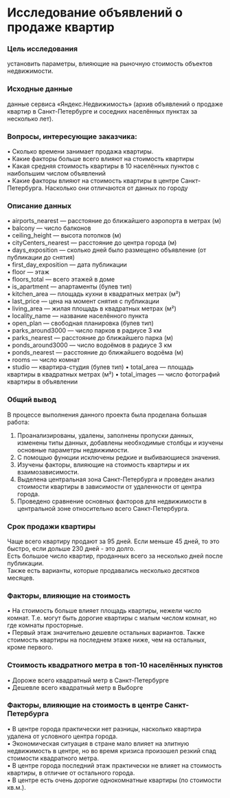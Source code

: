# Исследование объявлений о продаже квартир

### Цель исследования 
установить параметры, влияющие на рыночную стоимость объектов недвижимости.

### Исходные данные 
данные сервиса «Яндекс.Недвижимость» (архив объявлений о продаже квартир в Санкт-Петербурге и соседних населённых пунктах за несколько лет).

### Вопросы, интересующие заказчика:
• Сколько времени занимает продажа квартиры.<br>
• Какие факторы больше всего влияют на стоимость квартиры<br>
• Какая средняя стоимость квартиры в 10 населённых пунктов с наибольшим числом объявлений<br>
• Какие факторы влияют на стоимость квартиры в центре Санкт-Петербурга. Насколько они отличаются от данных по городу<br>

### Описание данных

• airports_nearest — расстояние до ближайшего аэропорта в метрах (м)<br>
• balcony — число балконов<br>
• ceiling_height — высота потолков (м)<br>
• cityCenters_nearest — расстояние до центра города (м)<br>
• days_exposition — сколько дней было размещено объявление (от публикации до снятия)<br>
• first_day_exposition — дата публикации<br>
• floor — этаж<br>
• floors_total — всего этажей в доме<br>
• is_apartment — апартаменты (булев тип)<br>
• kitchen_area — площадь кухни в квадратных метрах (м²)<br>
• last_price — цена на момент снятия с публикации<br>
• living_area — жилая площадь в квадратных метрах (м²)<br>
• locality_name — название населённого пункта<br>
• open_plan — свободная планировка (булев тип)<br>
• parks_around3000 — число парков в радиусе 3 км<br>
• parks_nearest — расстояние до ближайшего парка (м)<br>
• ponds_around3000 — число водоёмов в радиусе 3 км<br>
• ponds_nearest — расстояние до ближайшего водоёма (м)<br>
• rooms — число комнат<br>
• studio — квартира-студия (булев тип)
• total_area — площадь квартиры в квадратных метрах (м²)
• total_images — число фотографий квартиры в объявлении


### Общий вывод

В процессе выполнения данного проекта была проделана большая работа:<br>
1. Проанализированы, удалены, заполнены пропуски данных, изменены типы данных, добавлены необходимые столбцы и изучены основные параметры недвижимости.<br>
2. С помощью функции исключены редкие и выбивающиеся значения.<br>
3. Изучены факторы, влияющие на стоимость квартиры и их взаимозависимости.<br>
4. Выделена центральная зона Санкт-Петербурга и проведен анализ стоимости квартиры в зависимости от удаленности от центра города.<br>
5. Проведено сравнение основных факторов для недвижимости в центральной зоне относительно всего Санкт-Петербурга.<br>

### Срок продажи квартиры 

Чаще всего квартиру продают за 95 дней. Если меньше 45 дней, то это быстро, если дольше 230 дней - это долго.<br>
Есть большое число квартир, проданных всего за несколько дней после публикации.<br>
Также есть варианты, которые продавались несколько десятков месяцев.<br>

### Факторы, влияющие на стоимость 

• На стоимость больше влияет площадь квартиры, нежели число комнат. Т.е. могут быть дорогие квартиры с малым числом комнат, но где комнаты просторные.<br>
• Первый этаж значительно дешевле остальных вариантов. Также стоимость квартиры на последнем этаже ниже, чем на остальных, кроме первого.<br>

### Стоимость квадратного метра в топ-10 населённых пунктов 

• Дороже всего квадратный метр в Санкт-Петербурге<br>
• Дешевле всего квадратный метр в Выборге<br>

### Факторы, влияющие на стоимость в центре Санкт-Петербурга 

• В центре города практически нет разницы, насколько квартира удалена от условного центра города.<br>
• Экономическая ситуация в стране мало влияет на элитную недвижимость в центре, но во время кризиса произошел резкий спад стоимости квадратного метра.<br>
• В центре города последний этаж практически не влияет на стоимость квартиры, в отличие от остального города.<br>
• В центре есть очень дорогие однокомнатные квартиры (по стоимости кв.м.).<br>
